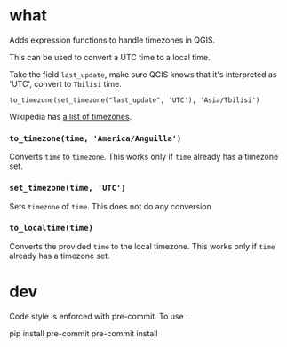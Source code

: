 # what

Adds expression functions to handle timezones in QGIS.

This can be used to convert a UTC time to a local time.

Take the field `last_update`, make sure QGIS knows that it's interpreted as 'UTC', convert to `Tbilisi` time.

```
to_timezone(set_timezone("last_update", 'UTC'), 'Asia/Tbilisi')
```

Wikipedia has [a list of timezones](https://en.wikipedia.org/wiki/List_of_tz_database_time_zones).

### `to_timezone(time, 'America/Anguilla')`

Converts `time` to `timezone`.
This works only if `time` already has a timezone set.

### `set_timezone(time, 'UTC')`

Sets `timezone` of `time`.
This does not do any conversion

### `to_localtime(time)`

Converts the provided `time` to the local timezone.
This works only if `time` already has a timezone set.

# dev

Code style is enforced with pre-commit. To use :

pip install pre-commit
pre-commit install
